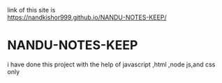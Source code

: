 link of this site is  
https://nandkishor999.github.io/NANDU-NOTES-KEEP/

# NANDU-NOTES-KEEP
i have done this project with the help of javascript ,html ,node js,and css only
